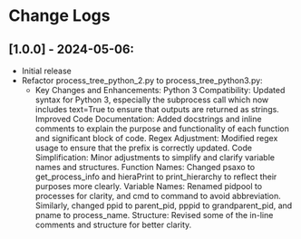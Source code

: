 # Change Logs

## [1.0.0] - 2024-05-06:
- Initial release
- Refactor process_tree_python_2.py to process_tree_python3.py:
  - Key Changes and Enhancements:
    Python 3 Compatibility: Updated syntax for Python 3, especially the subprocess call which now includes text=True to ensure that outputs are returned as strings.
    Improved Code Documentation: Added docstrings and inline comments to explain the purpose and functionality of each function and significant block of code.
    Regex Adjustment: Modified regex usage to ensure that the prefix is correctly updated.
    Code Simplification: Minor adjustments to simplify and clarify variable names and structures.
    Function Names: Changed psaxo to get_process_info and hieraPrint to print_hierarchy to reflect their purposes more clearly.
    Variable Names: Renamed pidpool to processes for clarity, and cmd to command to avoid abbreviation. Similarly, changed ppid to parent_pid, pppid to grandparent_pid, and pname to process_name.
    Structure: Revised some of the in-line comments and structure for better clarity.
